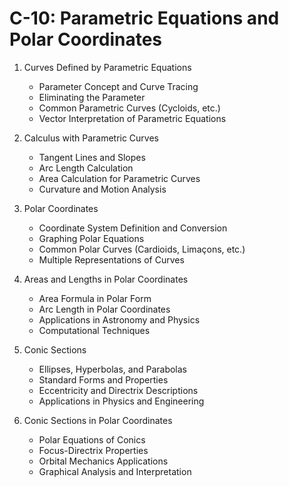 # C-10: Parametric Equations and Polar Coordinates

1. Curves Defined by Parametric Equations
   - Parameter Concept and Curve Tracing
   - Eliminating the Parameter
   - Common Parametric Curves (Cycloids, etc.)
   - Vector Interpretation of Parametric Equations

2. Calculus with Parametric Curves
   - Tangent Lines and Slopes
   - Arc Length Calculation
   - Area Calculation for Parametric Curves
   - Curvature and Motion Analysis

3. Polar Coordinates
   - Coordinate System Definition and Conversion
   - Graphing Polar Equations
   - Common Polar Curves (Cardioids, Limaçons, etc.)
   - Multiple Representations of Curves

4. Areas and Lengths in Polar Coordinates
   - Area Formula in Polar Form
   - Arc Length in Polar Coordinates
   - Applications in Astronomy and Physics
   - Computational Techniques

5. Conic Sections
   - Ellipses, Hyperbolas, and Parabolas
   - Standard Forms and Properties
   - Eccentricity and Directrix Descriptions
   - Applications in Physics and Engineering

6. Conic Sections in Polar Coordinates
   - Polar Equations of Conics
   - Focus-Directrix Properties
   - Orbital Mechanics Applications
   - Graphical Analysis and Interpretation
